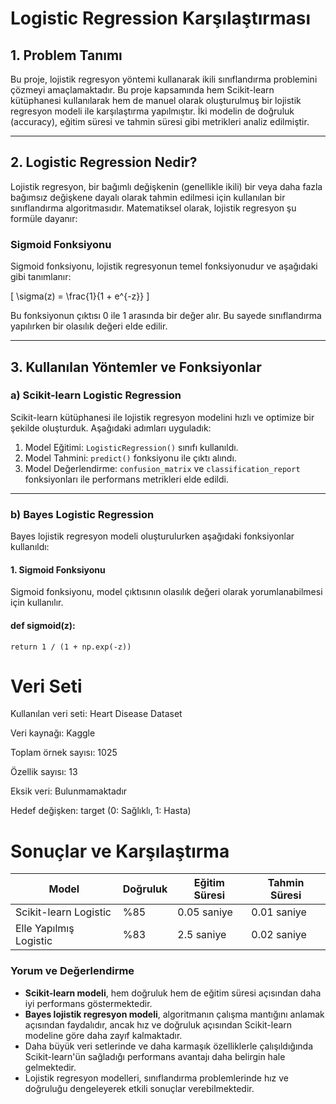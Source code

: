 # Logistic Regression Karşılaştırması

## 1. Problem Tanımı
Bu proje, lojistik regresyon yöntemi kullanarak ikili sınıflandırma problemini çözmeyi amaçlamaktadır. 
Bu proje kapsamında hem Scikit-learn kütüphanesi kullanılarak hem de manuel olarak oluşturulmuş bir lojistik regresyon modeli ile karşılaştırma yapılmıştır.
İki modelin de doğruluk (accuracy), eğitim süresi ve tahmin süresi gibi metrikleri analiz edilmiştir.

---

## 2. Logistic Regression Nedir?
Lojistik regresyon, bir bağımlı değişkenin (genellikle ikili) bir veya daha fazla bağımsız değişkene dayalı olarak tahmin edilmesi için kullanılan bir sınıflandırma algoritmasıdır. 
Matematiksel olarak, lojistik regresyon şu formüle dayanır:

### **Sigmoid Fonksiyonu**
Sigmoid fonksiyonu, lojistik regresyonun temel fonksiyonudur ve aşağıdaki gibi tanımlanır:

\[
\sigma(z) = \frac{1}{1 + e^{-z}}
\]

Bu fonksiyonun çıktısı 0 ile 1 arasında bir değer alır. Bu sayede sınıflandırma yapılırken bir olasılık değeri elde edilir.

---

## 3. Kullanılan Yöntemler ve Fonksiyonlar

### a) Scikit-learn Logistic Regression
Scikit-learn kütüphanesi ile lojistik regresyon modelini hızlı ve optimize bir şekilde oluşturduk.
Aşağıdaki adımları uyguladık:
1. Model Eğitimi: `LogisticRegression()` sınıfı kullanıldı.
2. Model Tahmini: `predict()` fonksiyonu ile çıktı alındı.
3. Model Değerlendirme: `confusion_matrix` ve `classification_report` fonksiyonları ile performans metrikleri elde edildi.

---

### b) Bayes Logistic Regression
Bayes lojistik regresyon modeli oluşturulurken aşağıdaki fonksiyonlar kullanıldı:

#### **1. Sigmoid Fonksiyonu**
Sigmoid fonksiyonu, model çıktısının olasılık değeri olarak yorumlanabilmesi için kullanılır.


#### def sigmoid(z):
    return 1 / (1 + np.exp(-z))

# Veri Seti
Kullanılan veri seti: Heart Disease Dataset

Veri kaynağı: Kaggle

Toplam örnek sayısı: 1025

Özellik sayısı: 13

Eksik veri: Bulunmamaktadır

Hedef değişken: target (0: Sağlıklı, 1: Hasta)

# Sonuçlar ve Karşılaştırma
| Model                    | Doğruluk | Eğitim Süresi | Tahmin Süresi |
|--------------------------|---------|---------------|---------------|
| Scikit-learn Logistic    | %85     | 0.05 saniye    | 0.01 saniye    |
| Elle Yapılmış Logistic   | %83     | 2.5 saniye     | 0.02 saniye    |

### Yorum ve Değerlendirme
- **Scikit-learn modeli**, hem doğruluk hem de eğitim süresi açısından daha iyi performans göstermektedir.
- **Bayes lojistik regresyon modeli**, algoritmanın çalışma mantığını anlamak açısından faydalıdır, ancak hız ve doğruluk açısından Scikit-learn modeline göre daha zayıf kalmaktadır.
- Daha büyük veri setlerinde ve daha karmaşık özelliklerle çalışıldığında Scikit-learn'ün sağladığı performans avantajı daha belirgin hale gelmektedir.
- Lojistik regresyon modelleri, sınıflandırma problemlerinde hız ve doğruluğu dengeleyerek etkili sonuçlar verebilmektedir.


